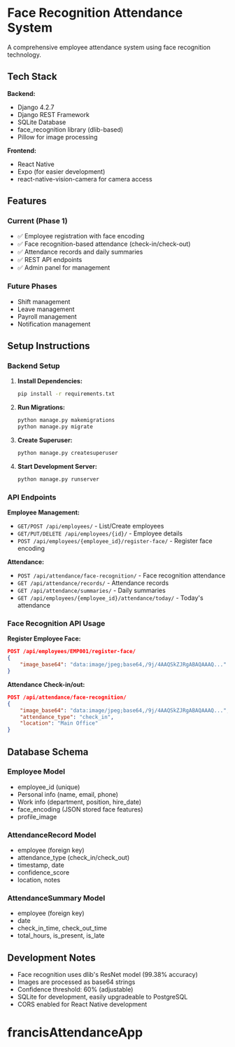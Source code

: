# Face Recognition Attendance System

A comprehensive employee attendance system using face recognition technology.

## Tech Stack

**Backend:**
- Django 4.2.7
- Django REST Framework
- SQLite Database
- face_recognition library (dlib-based)
- Pillow for image processing

**Frontend:**
- React Native
- Expo (for easier development)
- react-native-vision-camera for camera access

## Features

### Current (Phase 1)
- ✅ Employee registration with face encoding
- ✅ Face recognition-based attendance (check-in/check-out)
- ✅ Attendance records and daily summaries
- ✅ REST API endpoints
- ✅ Admin panel for management

### Future Phases
- Shift management
- Leave management
- Payroll management
- Notification management

## Setup Instructions

### Backend Setup

1. **Install Dependencies:**
   ```bash
   pip install -r requirements.txt
   ```

2. **Run Migrations:**
   ```bash
   python manage.py makemigrations
   python manage.py migrate
   ```

3. **Create Superuser:**
   ```bash
   python manage.py createsuperuser
   ```

4. **Start Development Server:**
   ```bash
   python manage.py runserver
   ```

### API Endpoints

**Employee Management:**
- `GET/POST /api/employees/` - List/Create employees
- `GET/PUT/DELETE /api/employees/{id}/` - Employee details
- `POST /api/employees/{employee_id}/register-face/` - Register face encoding

**Attendance:**
- `POST /api/attendance/face-recognition/` - Face recognition attendance
- `GET /api/attendance/records/` - Attendance records
- `GET /api/attendance/summaries/` - Daily summaries
- `GET /api/employees/{employee_id}/attendance/today/` - Today's attendance

### Face Recognition API Usage

**Register Employee Face:**
```json
POST /api/employees/EMP001/register-face/
{
    "image_base64": "data:image/jpeg;base64,/9j/4AAQSkZJRgABAQAAAQ..."
}
```

**Attendance Check-in/out:**
```json
POST /api/attendance/face-recognition/
{
    "image_base64": "data:image/jpeg;base64,/9j/4AAQSkZJRgABAQAAAQ...",
    "attendance_type": "check_in",
    "location": "Main Office"
}
```

## Database Schema

### Employee Model
- employee_id (unique)
- Personal info (name, email, phone)
- Work info (department, position, hire_date)
- face_encoding (JSON stored face features)
- profile_image

### AttendanceRecord Model
- employee (foreign key)
- attendance_type (check_in/check_out)
- timestamp, date
- confidence_score
- location, notes

### AttendanceSummary Model
- employee (foreign key)
- date
- check_in_time, check_out_time
- total_hours, is_present, is_late

## Development Notes

- Face recognition uses dlib's ResNet model (99.38% accuracy)
- Images are processed as base64 strings
- Confidence threshold: 60% (adjustable)
- SQLite for development, easily upgradeable to PostgreSQL
- CORS enabled for React Native development
# francisAttendanceApp
